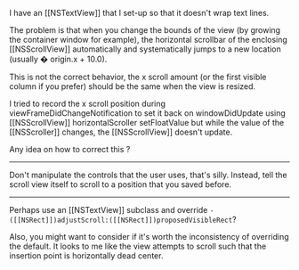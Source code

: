 I have an [[NSTextView]] that I set-up so that it doesn't wrap text lines.

The problem is that when you change the bounds of the view (by growing the container window for example), the horizontal scrollbar of the enclosing [[NSScrollView]] automatically and systematically jumps to a new location (usually � origin.x + 10.0).

This is not the correct behavior, the x scroll amount (or the first visible column if you prefer) should be the same when the view is resized.

I tried to record the x scroll position during viewFrameDidChangeNotification to set it back on windowDidUpdate using [[NSScrollView]] horizontalScroller setFloatValue but while the value of the [[NSScroller]] changes, the [[NSScrollView]] doesn't update.

Any idea on how to correct this ?

----

Don't manipulate the controls that the user uses, that's silly. Instead, tell the scroll view itself to scroll to a position that you saved before.

----

Perhaps use an [[NSTextView]] subclass and override <code>- ([[NSRect]])adjustScroll:([[NSRect]])proposedVisibleRect</code>?  

Also, you might want to consider if it's worth the inconsistency of overriding the default.  It looks to me like the view attempts to scroll such that the insertion point is horizontally dead center.